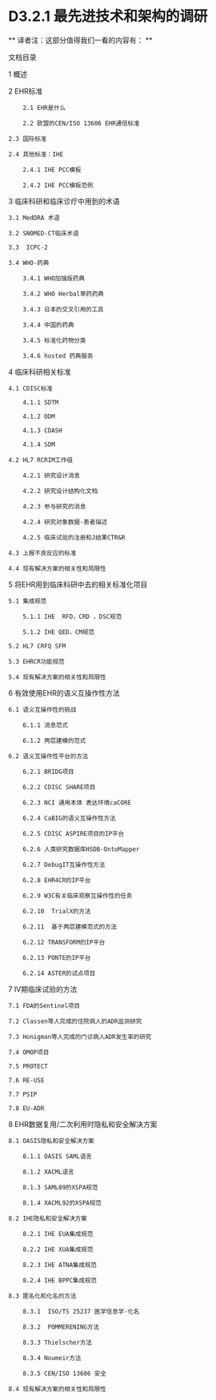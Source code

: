 D3.2.1 最先进技术和架构的调研                                   	
==============

 **  译者注：这部分值得我们一看的内容有： **         

文档目录		
		
1 概述             		

2 EHR标准        	

        2.1 EHR是什么          

        2.2 欧盟的CEN/ISO 13606 EHR通信标准        

    2.3 国际标准        

    2.4 其他标准：IHE      

        2.4.1 IHE PCC模板         

        2.4.2 IHE PCC模板范例                 	

3 临床科研和临床诊疗中用到的术语         

    3.1 MedDRA 术语           

    3.2 SNOMED-CT临床术语           

    3.3  ICPC-2         

    3.4 WHO-药典  

        3.4.1 WHO加强版药典          

        3.4.2 WHO Herbal草药药典            

        3.4.3 日本的交叉引用的工具       

        3.4.4 中国的药典         

        3.4.5 标准化药物分类           

        3.4.6 hosted 药典服务       

4 临床科研相关标准      

    4.1 CDISC标准         

        4.1.1 SDTM      

        4.1.2 ODM       

        4.1.3 CDASH         

        4.1.4 SDM

    4.2 HL7 RCRIM工作组        

        4.2.1 研究设计消息            

        4.2.2 研究设计结构化文档         

        4.2.3 参与研究的消息           

        4.2.4 研究对象数据-患者描述           

        4.2.5 临床试验的注册和J结果CTR&R                   

    4.3 上报不良反应的标准           

    4.4 现有解决方案的相关性和局限性          

5  将EHR用到临床科研中去的相关标准化项目         

    5.1 集成规范            

        5.1.1 IHE  RFD，CRD ，DSC规范         

        5.1.2 IHE QED，CM规范          

    5.2 HL7 CRFQ SFM        

    5.3 EHRCR功能规范       

    5.4 现有解决方案的相关性和局限性         

6  有效使用EHR的语义互操作性方法         

    6.1 语义互操作性的挑战           

        6.1.1 消息范式          

        6.1.2 两层建模的范式           

    6.2 语义互操作性平台的方法       

        6.2.1 BRIDG项目       

        6.2.2 CDISC SHARE项目         

        6.2.3 NCI 通用本体 表达环境caCORE      

        6.2.4 CaBIG的语义互操作性方法

        6.2.5 CDISC ASPIRE项目的IP平台       

        6.2.6 人类研究数据库HSDB-OntoMapper        

        6.2.7 DebugIT互操作性方法         

        6.2.8 EHR4CR的IP平台           

        6.2.9 W3C有关临床观察互操作性的任务              

        6.2.10  TrialX的方法               

        6.2.11  基于两层建模范式的方法             

        6.2.12 TRANSFORM的IP平台               

        6.2.13 PONTE的IP平台           

        6.2.14 ASTER的试点项目           

7 IV期临床试验的方法            

    7.1 FDA的Sentinel项目          

    7.2 Classen等人完成的住院病人的ADR监测研究            

    7.3 Honigman等人完成的门诊病人ADR发生率的研究          

    7.4 OMOP项目            

    7.5 PROTECT                    

    7.6 RE-USE                  

    7.7 PSIP                 

    7.8 EU-ADR                   

8 EHR数据复用/二次利用时隐私和安全解决方案               

    8.1 OASIS隐私和安全解决方案          

        8.1.1 OASIS SAML语言      

        8.1.2 XACML语言     

        8.1.3 SAML89的XSPA规范         

        8.1.4 XACML92的XSPA规范

    8.2 IHE隐私和安全解决方案           

        8.2.1 IHE EUA集成规范           

        8.2.2 IHE XUA集成规范             

        8.2.3 IHE ATNA集成规范              

        8.2.4 IHE BPPC集成规范          

    8.3 匿名化和化名的方法           

        8.3.1  ISO/TS 25237 医学信息学-化名            

        8.3.2  POMMERENING方法            

        8.3.3 Thielscher方法          

        8.3.4 Noumeir方法         

        8.3.5 CEN/ISO 13606 安全          

    8.4 现有解决方案的相关性和局限性





		

